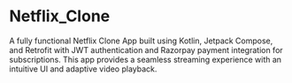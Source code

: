 # Netflix_Clone
A fully functional Netflix Clone App built using Kotlin, Jetpack Compose, and Retrofit with JWT authentication and Razorpay payment integration for subscriptions. This app provides a seamless streaming experience with an intuitive UI and adaptive video playback.
